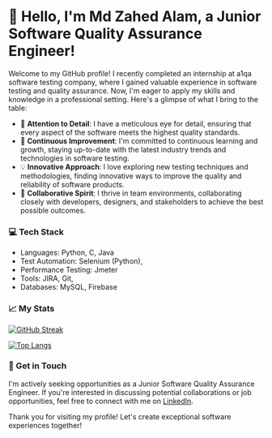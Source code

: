 # :wave: Hello, I'm Md Zahed Alam, a Junior Software Quality Assurance Engineer!

Welcome to my GitHub profile! I recently completed an internship at a1qa software testing company, where I gained valuable experience in software testing and quality assurance. Now, I'm eager to apply my skills and knowledge in a professional setting. Here's a glimpse of what I bring to the table:

- :mag_right: **Attention to Detail**: I have a meticulous eye for detail, ensuring that every aspect of the software meets the highest quality standards.
- :rocket: **Continuous Improvement**: I'm committed to continuous learning and growth, staying up-to-date with the latest industry trends and technologies in software testing.
- :bulb: **Innovative Approach**: I love exploring new testing techniques and methodologies, finding innovative ways to improve the quality and reliability of software products.
- :handshake: **Collaborative Spirit**: I thrive in team environments, collaborating closely with developers, designers, and stakeholders to achieve the best possible outcomes.

### :computer: Tech Stack

- Languages: Python, C, Java
- Test Automation: Selenium (Python), 
- Performance Testing: Jmeter
- Tools: JIRA, Git,
- Databases: MySQL, Firebase

### :chart_with_upwards_trend: My Stats

[![GitHub Streak](http://github-readme-streak-stats.herokuapp.com?user=zahedcse)](https://git.io/streak-stats)

[![Top Langs](https://github-readme-stats.vercel.app/api/top-langs/?username=Zahedcse&layout=compact&theme=vision-friendly-dark)](https://github.com/Zahedcse/github-readme-stats)

### :email: Get in Touch

I'm actively seeking opportunities as a Junior Software Quality Assurance Engineer. If you're interested in discussing potential collaborations or job opportunities, feel free to connect with me on [LinkedIn](https://www.linkedin.com/in/md-zahed-alam/).

Thank you for visiting my profile! Let's create exceptional software experiences together!

